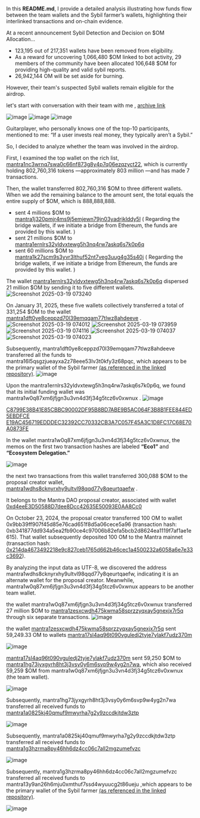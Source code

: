 In this **README.md**, I provide a detailed analysis illustrating how funds flow between the team wallets and the Sybil farmer’s wallets, highlighting their interlinked transactions and on-chain evidence.

At a recent announcement  Sybil Detection and Decision on $OM Allocation...

- 123,195 out of 217,351 wallets have been removed from eligibility.  
- As a reward for uncovering 1,066,480 $OM linked to bot activity, 29 members of the community have been allocated 106,648 $OM for providing high-quality and valid sybil reports.
- 26,942,144 OM will be set aside for burning.

However, their team's suspected Sybil wallets remain eligible for the airdrop. 

let's start with conversation with their team with me ,  [archive link 
](https://tickettool.xyz/transcript/v1/935370529534263296/1346162632603729970/transcript--0690-leeky.html/67daf5a6/67d9a426/c12f528975b3ac7eeb58f8abec53f46ed4642840e7f1b283c70bb82c80c92942)


![image](https://github.com/user-attachments/assets/4666cc7e-1e38-4f19-840a-9bd29b11c1a8)
![image](https://github.com/user-attachments/assets/2be497c0-fde8-42dd-87da-b8f597cada8d)
![image](https://github.com/user-attachments/assets/ada27372-1260-4b25-a506-0760aa95caad)

Guitarplayer, who personally knows one of the top-10 participants, mentioned to me: “If a user invests real money, they typically aren’t a Sybil.”


So, I decided to analyze whether the team was involved in the airdrop.


First, I examined the top wallet on the rich list, [mantra1nc3wrnq7swa0c66nf873g8y4p7q06ezqzyct22](http://176.97.114.147:5173/MANTRA-1/account/mantra1nc3wrnq7swa0c66nf873g8y4p7q06ezqzyct22), 
which is currently holding 802,760,316 tokens —approximately 803 million —and has made 7 transactions.

Then, the wallet transferred 802,760,316 $OM to three different wallets. When we add the remaining balance to the amount sent, the total equals the entire supply of $OM, which is 888,888,888.

- sent 4 millions $OM to [mantra1j320pmjr4ms9j5emjewn79jn03yadrjklddy5l](http://176.97.114.147:5173/MANTRA-1/account/mantra1j320pmjr4ms9j5emjewn79jn03yadrjklddy5l) ( Regarding the bridge wallets, if we initiate a bridge from Ethereum, the funds are provided by this wallet. ) 
- sent 21 millions $OM to [mantra1ernlrs32yldvxtewg5h3nq4rw7askq6s7k0p6q](http://176.97.114.147:5173/MANTRA-1/account/mantra1ernlrs32yldvxtewg5h3nq4rw7askq6s7k0p6q) 
- sent 60 millions $OM to [mantra1k27scm9s3yvr3lthuf52nt7veg3uug4g35s40j](http://176.97.114.147:5173/MANTRA-1/account/mantra1k27scm9s3yvr3lthuf52nt7veg3uug4g35s40j) ( Regarding the bridge wallets, if we initiate a bridge from Ethereum, the funds are provided by this wallet. ) 

The wallet [mantra1ernlrs32yldvxtewg5h3nq4rw7askq6s7k0p6q](http://176.97.114.147:5173/MANTRA-1/account/mantra1ernlrs32yldvxtewg5h3nq4rw7askq6s7k0p6q) dispersed 21 million $OM by sending it to five different wallets.
![Screenshot 2025-03-19 073240](https://github.com/user-attachments/assets/108f8440-befc-423a-8417-ee03d00a8445)


On January 31, 2025, these five wallets collectively transferred a total of 331,254 $OM to the wallet [mantra1dft0ye8ceppzd70l39emqqam77tlwz8ahdeeve](http://176.97.114.147:5173/MANTRA-1/account/mantra1dft0ye8ceppzd70l39emqqam77tlwz8ahdeeve) .
![Screenshot 2025-03-19 074012](https://github.com/user-attachments/assets/78f1cf28-3139-4f2f-9b2c-3c5ac5f4b807)
![Screenshot 2025-03-19 073959](https://github.com/user-attachments/assets/acc75a41-1303-4213-a58d-b631df0e63e1)
![Screenshot 2025-03-19 074116](https://github.com/user-attachments/assets/3d7dc9e6-96c4-489e-aa95-33f4199f7c10)
![Screenshot 2025-03-19 074037](https://github.com/user-attachments/assets/8f1a8111-d76f-41ba-8579-f5c5c7ce1200)
![Screenshot 2025-03-19 074023](https://github.com/user-attachments/assets/62cdc7c4-97e9-40d8-abad-8055e310ed53)

Subsequently, mantra1dft0ye8ceppzd70l39emqqam77tlwz8ahdeeve transferred all the funds to mantra16l5qsgzjueayxa2z78eee53lv3t0kfy3z68pqc, which appears to be the primary wallet of the Sybil farmer [(as referenced in the linked repository)](https://github.com/SolanaLeeky/SybilSlayingSeason/blob/main/sybil-farming/README.md).
![image](https://github.com/user-attachments/assets/4b44c903-89e3-406f-9ee9-d3bf1012e783)


Upon the mantra1ernlrs32yldvxtewg5h3nq4rw7askq6s7k0p6q, we found that its initial funding wallet was mantra1w0q87xm6jfjgn3u3vn4d3fj34g5tcz6v0xwnux .
![image](https://github.com/user-attachments/assets/8d8aa476-fff5-4bae-b1c2-1b8edd01f5e8)

[C8799E38B41E85CBBC90002DF95B8BD7ABE9B5AC064F3B8B1FEE844ED5EBDFCE](http://176.97.114.147:5173/MANTRA-1/tx/C8799E38B41E85CBBC90002DF95B8BD7ABE9B5AC064F3B8B1FEE844ED5EBDFCE)
[E19AC456719EDDDEC32392CC70332CB3A7C057F45A3C1D8FC17C68E70A0873FE](http://176.97.114.147:5173/MANTRA-1/tx/E19AC456719EDDDEC32392CC70332CB3A7C057F45A3C1D8FC17C68E70A0873FE)

In the wallet mantra1w0q87xm6jfjgn3u3vn4d3fj34g5tcz6v0xwnux, the memos on the first two transaction hashes are labeled **“Eco1”** and **“Ecosystem Delegation.”**

![image](https://github.com/user-attachments/assets/f3c734e1-ef28-4040-b319-c8aa774fa572)

the next two transactions from this wallet transferred 300,088 $OM to the proposal creator wallet, [mantra1wdhs8cknyrxhy9ultvl98qqd77y8qeurtqaefw](http://176.97.114.147:5173/MANTRA-1/account/mantra1wdhs8cknyrxhy9ultvl98qqd77y8qeurtqaefw) .

It belongs to the Mantra DAO proposal creator, associated with wallet [0xd4eeE3D50588D7dee8Dcc42635E50093E0AA8Cc0](https://snapshot.box/#/s:mantra-dao.eth/profile/0xd4eeE3D50588D7dee8Dcc42635E50093E0AA8Cc0/proposals)

On October 23, 2024, the proposal creator transferred 100 OM to wallet 0x9bb39ff907f45d85e76cad651f8d5a06cece5a96 (transaction hash: 0xb341877dd934a5ea2fb90ce4c97006b82efa5bcb2d8624ea1119f7af1ae1e615). That wallet subsequently deposited 100 OM to the Mantra mainnet (transaction hash: [0x214da4673492218e9c827ceb1765d662b46cec1a4500232a6058a6e7e33c3692](https://www.okx.com/web3/explorer/eth/tx/0x214da4673492218e9c827ceb1765d662b46cec1a4500232a6058a6e7e33c3692)).

By analyzing the input data as UTF-8, we discovered the address mantra1wdhs8cknyrxhy9ultvl98qqd77y8qeurtqaefw, indicating it is an alternate wallet for the proposal creator. Meanwhile, mantra1w0q87xm6jfjgn3u3vn4d3fj34g5tcz6v0xwnux appears to be another team wallet.

the wallet mantra1w0q87xm6jfjgn3u3vn4d3fj34g5tcz6v0xwnux transferred 27 million $OM to [mantra1zesxcwdh475kwma58sprzzyqxay5gnexjx7r5q](http://176.97.114.147:5173/MANTRA-1/account/mantra1zesxcwdh475kwma58sprzzyqxay5gnexjx7r5q) through six separate transactions.
![image](https://github.com/user-attachments/assets/6e4712ad-f691-48e3-8205-f05616cded77)


the wallet [mantra1zesxcwdh475kwma58sprzzyqxay5gnexjx7r5q](http://176.97.114.147:5173/MANTRA-1/account/mantra1zesxcwdh475kwma58sprzzyqxay5gnexjx7r5q) sent 59,249.33 OM to wallets [mantra17sl4aq96t090vguledj2tyje7ylakf7udz370m](http://176.97.114.147:5173/MANTRA-1/account/mantra1hg73jyxgyrh8ht3j3vsy0y6m6svp9w4yg2n7wa) 

![image](https://github.com/user-attachments/assets/7ac9d87b-8f31-4886-b7b1-449094ccc9a4)


[mantra17sl4aq96t090vguledj2tyje7ylakf7udz370m](http://176.97.114.147:5173/MANTRA-1/account/mantra1hg73jyxgyrh8ht3j3vsy0y6m6svp9w4yg2n7wa) sent 59,250 $OM to [mantra1hg73jyxgyrh8ht3j3vsy0y6m6svp9w4yg2n7wa](http://176.97.114.147:5173/MANTRA-1/account/mantra1hg73jyxgyrh8ht3j3vsy0y6m6svp9w4yg2n7wa), which also received 59,259 $OM from mantra1w0q87xm6jfjgn3u3vn4d3fj34g5tcz6v0xwnux (the team wallet).

![image](https://github.com/user-attachments/assets/3a02ed95-7e07-4dfc-ad9b-b11cd8741d58)

Subsequently, mantra1hg73jyxgyrh8ht3j3vsy0y6m6svp9w4yg2n7wa transferred all received funds to [mantra1a0825kj40qmuf9mwyrha7g2y9zccdkjtdw3ztp](http://176.97.114.147:5173/MANTRA-1/account/mantra1a0825kj40qmuf9mwyrha7g2y9zccdkjtdw3ztp) 

![image](https://github.com/user-attachments/assets/dd7c90fe-2db6-4f81-8e2c-f53c23740d52)

Subsequently, mantra1a0825kj40qmuf9mwyrha7g2y9zccdkjtdw3ztp transferred all received funds to [mantra1g3hzrma8py46hh6dz4cc06c7all2mgzumefvzc](http://176.97.114.147:5173/MANTRA-1/account/mantra1g3hzrma8py46hh6dz4cc06c7all2mgzumefvzc) 

![image](https://github.com/user-attachments/assets/d7a58ce9-0d7c-49ac-9a20-34b19d0f27be)


Subsequently, mantra1g3hzrma8py46hh6dz4cc06c7all2mgzumefvzc transferred all received funds to mantra13y9an26h6mju0xmthuf7ssd4wyuucg2t86ueju ,which appears to be the primary wallet of the Sybil farmer [(as referenced in the linked repository)](https://github.com/SolanaLeeky/SybilSlayingSeason/blob/main/sybil-farming/README.md).

![image](https://github.com/user-attachments/assets/ad906868-206c-454f-b756-e305a14d2e2e)

